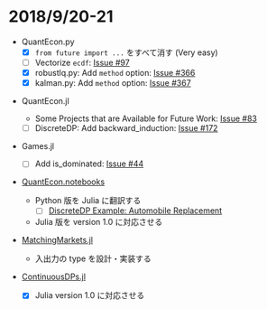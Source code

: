 # 2018/9/20-21

* QuantEcon.py
  - [x] `from future import ...` をすべて消す (Very easy)
  - [ ] Vectorize `ecdf`:
    [Issue #97](https://github.com/QuantEcon/QuantEcon.py/issues/97)
  * [x] robustlq.py: Add `method` option:
    [Issue #366](https://github.com/QuantEcon/QuantEcon.py/issues/366)
  * [x] kalman.py: Add `method` option:
    [Issue #367](https://github.com/QuantEcon/QuantEcon.py/issues/367)

- QuantEcon.jl
  - Some Projects that are Available for Future Work:
    [Issue #83](https://github.com/QuantEcon/QuantEcon.jl/issues/83)
  - [ ] DiscreteDP: Add backward_induction:
    [Issue #172](https://github.com/QuantEcon/QuantEcon.jl/issues/172)

- Games.jl
  - [ ] Add is_dominated:
    [Issue #44](https://github.com/QuantEcon/Games.jl/issues/44)

- [QuantEcon.notebooks](https://github.com/QuantEcon/QuantEcon.notebooks)
  - Python 版を Julia に翻訳する
    - [ ] [DiscreteDP Example: Automobile Replacement](http://nbviewer.jupyter.org/github/QuantEcon/QuantEcon.notebooks/blob/master/ddp_ex_rust96_py.ipynb)
  - Julia 版を version 1.0 に対応させる

- [MatchingMarkets.jl](https://github.com/oyamad/MatchingMarkets.jl)
  - 入出力の type を設計・実装する

- [ContinuousDPs.jl](https://github.com/QuantEcon/ContinuousDPs.jl)
  - [x] Julia version 1.0 に対応させる
